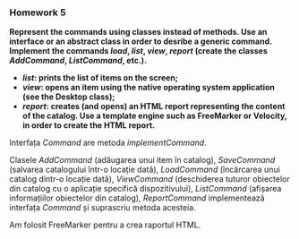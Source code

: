 ### Homework 5

**Represent the commands using classes instead of methods. Use an interface or an abstract class in order to desribe a generic command. Implement the commands *load*, *list*, *view*, *report* (create the classes *AddCommand*, *ListCommand*, etc.).**
+ ***list*: prints the list of items on the screen;**
+ ***view*: opens an item using the native operating system application (see the Desktop class);**
+ ***report*: creates (and opens) an HTML report representing the content of the catalog. Use a template engine such as FreeMarker or Velocity, in order to create the HTML report.**

Interfața *Command* are metoda *implementCommand*.

Clasele *AddCommand* (adăugarea unui item în catalog), *SaveCommand* (salvarea catalogului într-o locație dată), *LoadCommand* (încărcarea unui catalog dintr-o locație dată), *ViewCommand* (deschiderea tuturor obiectelor din catalog cu o aplicație specifică dispozitivului), *ListCommand* (afișarea informațiilor obiectelor din catalog), *ReportCommand* implementează interfața *Command* și suprascriu metoda acesteia.

Am folosit FreeMarker pentru a crea raportul HTML.